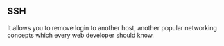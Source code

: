 ## SSH

It allows you to remove login to another host, another popular networking concepts which every web developer should know.
